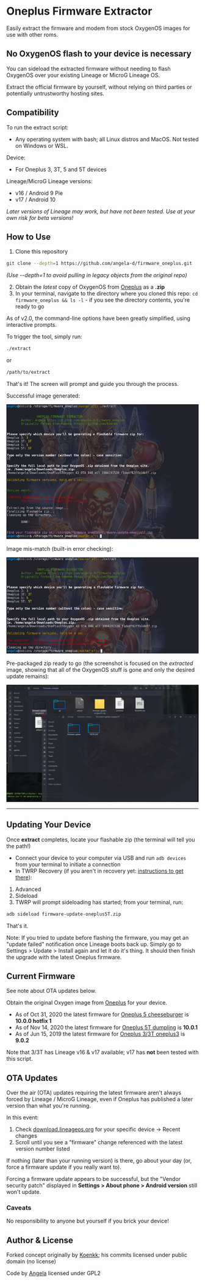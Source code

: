 # Oneplus Firmware Extractor
Easily extract the firmware and modem from stock OxygenOS images for use with other roms.

## No OxygenOS flash to your device is necessary
You can sideload the extracted firmware without needing to flash OxygenOS over your existing Lineage or MicroG Lineage OS.

Extract the official firmware by yourself, without relying on third parties or potentially untrustworthy hosting sites.

## Compatibility
To run the extract script:
- Any operating system with bash; all Linux distros and MacOS.  Not tested on Windows or WSL.

Device:
- For Oneplus 3, 3T, 5 and 5T devices

Lineage/MicroG Lineage versions:
- v16 / Android 9 Pie
- v17 / Android 10

*Later versions of Lineage may work, but have not been tested.  Use at your own risk for beta versions!*

## How to Use
1. Clone this repository
```bash
git clone --depth=1 https://github.com/angela-d/firmware_oneplus.git
```
*(Use --depth=1 to avoid pulling in legacy objects from the original repo)*

2. Obtain the *latest* copy of OxygenOS from [Oneplus](https://www.oneplus.com/support/softwareupgrade) as a **.zip**
3. In your terminal, navigate to the directory where you cloned this repo: `cd firmware_oneplus && ls -l` - if you see the directory contents, you're ready to go

As of v2.0, the command-line options have been greatly simplified, using interactive prompts.

To trigger the tool, simply run:

```bash
./extract
```
or
```bash
/path/to/extract
```
That's it!  The screen will prompt and guide you through the process.

Successful image generated:

![Flashable Firmware Generated](./img/flashable.png)


Image mis-match (built-in error checking):

![Image Mis-Match](./img/invalid-img.png)


Pre-packaged zip ready to go (the screenshot is focused on the *extracted* image, showing that all of the OxygenOS stuff is gone and only the desired update remains):

![Generated Image](./img/generated-files.png)

***

## Updating Your Device
Once **extract** completes, locate your flashable zip (the terminal will tell you the path!)

- Connect your device to your computer via USB and run `adb devices` from your terminal to initiate a connection
- In TWRP Recovery (if you aren't in recovery yet: [instructions to get there](boot-into-recovery.md)):


1. Advanced
2. Sideload
3. TWRP will prompt sideloading has started; from your terminal, run:
```bash
adb sideload firmware-update-oneplus5T.zip
```

That's it.

Note: If you tried to update before flashing the firmware, you may get an "update failed" notification once Lineage boots back up.  Simply go to Settings > Update > Install again and let it do it's thing.  It should then finish the upgrade with the latest Oneplus firmware.

## Current Firmware
See note about OTA updates below.

Obtain the original Oxygen image from [Oneplus](https://www.oneplus.com/support/softwareupgrade) for your device.

- As of Oct 31, 2020 the latest firmware for [Oneplus 5 cheeseburger](https://review.lineageos.org/c/LineageOS/android_device_oneplus_cheeseburger/+/287278/) is **10.0.0 hotfix 1**
- As of Nov 14, 2020 the latest firmware for [Oneplus 5T dumpling](https://review.lineageos.org/c/LineageOS/android_device_oneplus_dumpling/+/292284) is **10.0.1**
- As of Jun 15, 2019 the latest firmware for [Oneplus 3/3T oneplus3](https://github.com/LineageOS/android_device_oneplus_oneplus3/commit/97803deb60f30939ba2c3fa8637a7812f89c5b1b) is **9.0.2**

Note that 3/3T has Lineage v16 & v17 available; v17 has **not** been tested with this script.

## OTA Updates
Over the air (OTA) updates requiring the latest firmware aren't always forced by Lineage / MicroG Lineage, even if Oneplus has published a later version than what you're running.

In this event:
1. Check [download.lineageos.org](https://download.lineageos.org/) for your specific device -> Recent changes
2. Scroll until you see a "firmware" change referenced with the latest version number listed

If nothing (later than your running version) is there, go about your day (or, force a firmware update if you really want to).

Forcing a firmware update appears to be successful, but the "Vendor security patch" displayed in **Settings > About phone > Android version** still won't update.


### Caveats
No responsibility to anyone but yourself if you brick your device!

## Author & License
Forked concept originally by [Koenkk](https://github.com/Koenkk/firmware_oneplus); his commits licensed under public domain (no license)

Code by [Angela](https://github.com/angela-d) licensed under GPL2
